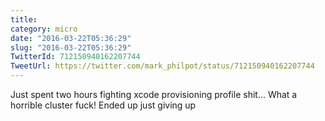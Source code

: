 ```yaml
---
title: 
category: micro
date: "2016-03-22T05:36:29"
slug: "2016-03-22T05:36:29"
TwitterId: 712150940162207744
TweetUrl: https://twitter.com/mark_philpot/status/712150940162207744
---
```


Just spent two hours fighting xcode provisioning profile shit... What a horrible
cluster fuck! Ended up just giving up
